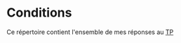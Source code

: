 # Conditions

Ce répertoire contient l'ensemble de mes réponses au [TP](http://www.iut-fbleau.fr/sitebp/apl11/conditions1/)
